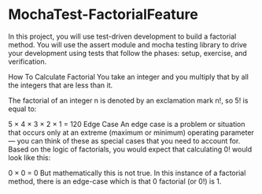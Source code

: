 # MochaTest-FactorialFeature


In this project, you will use test-driven development to build a factorial method. You will use the assert module and mocha testing library to drive your development using tests that follow the phases: setup, exercise, and verification.

How To Calculate Factorial
You take an integer and you multiply that by all the integers that are less than it.

The factorial of an integer n is denoted by an exclamation mark n!, so 5! is equal to:

 5 × 4 × 3 × 2 × 1 = 120
Edge Case
An edge case is a problem or situation that occurs only at an extreme (maximum or minimum) operating parameter — you can think of these as special cases that you need to account for. Based on the logic of factorials, you would expect that calculating 0! would look like this:

0 × 0 = 0
But mathematically this is not true. In this instance of a factorial method, there is an edge-case which is that 0 factorial (or 0!) is 1.

